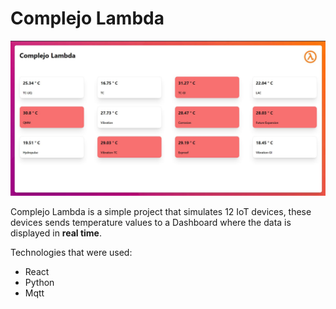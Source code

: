 # Complejo Lambda

![Dashboard](/img/dashboard.JPG "Complejo Lambda")

Complejo Lambda is a simple project that simulates 12 IoT devices, these devices sends temperature values to a Dashboard where the data is displayed in **real time**.

Technologies that were used:
- React
- Python
- Mqtt